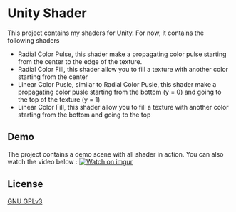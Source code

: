 # Unity Shader

This project contains my shaders for Unity.
For now, it contains  the following shaders
* Radial Color Pulse, this shader make a propagating color pulse starting from the center to the edge of the texture.
* Radial Color Fill, this shader allow you to fill a texture with another color starting from the center
* Linear Color Pusle, similar to Radial Color Pusle, this shader make a propagating color pusle starting from the bottom (y = 0) and going to the top of the texture (y = 1)
* Linear Color Fill, this shader allow you to fill a texture with another color starting from the bottom and going to the top

## Demo
The project contains a demo scene with all shader in action.
You can also watch the video below :
[![Watch on imgur](https://imgur.com/a/AodwriT.gif)](https://i.imgur.com/my81EUq.mp4)

## License

[GNU GPLv3](https://choosealicense.com/licenses/gpl-3.0/)